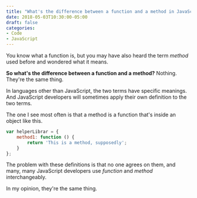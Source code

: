 ```yaml
---
title: "What's the difference between a function and a method in JavaScript?"
date: 2018-05-03T10:30:00-05:00
draft: false
categories:
- Code
- JavaScript
---
```


You know what a function is, but you may have also heard the term *method* used before and wondered what it means.

**So what's the difference between a function and a method?** Nothing. They're the same thing.

In languages other than JavaScript, the two terms have specific meanings. And JavaScript developers will sometimes apply their own definition to the two terms.

The one I see most often is that a method is a function that's inside an object like this.

```javascript
var helperLibrar = {
	method1: function () {
		return 'This is a method, supposedly';
	}
};
```

The problem with these definitions is that no one agrees on them, and many, many JavaScript developers use *function* and *method* interchangeably.

In my opinion, they're the same thing.